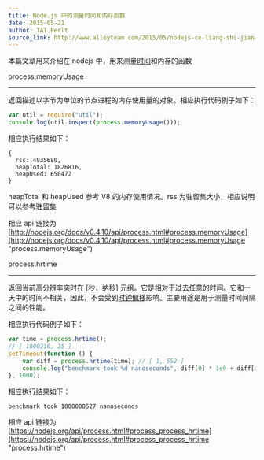 ```yaml
---
title: Node.js 中的测量时间和内存函数
date: 2015-05-21
author: TAT.Perlt
source_link: http://www.alloyteam.com/2015/05/nodejs-ce-liang-shi-jian-he-nei-cun-han-shu/
---
```


<!-- {% raw %} - for jekyll -->

本篇文章用来介绍在 nodejs 中，用来测量[时间](http://baike.baidu.com/subview/4019/7140954.htm)和内存的函数

process.memoryUsage  

* * *

返回描述以字节为单位的节点进程的内存使用量的对象。相应执行代码例子如下：

```javascript
var util = require("util");
console.log(util.inspect(process.memoryUsage()));
```

相应执行结果如下：

    { 
      rss: 4935680,
      heapTotal: 1826816,
      heapUsed: 650472 
    }

heapTotal 和 heapUsed 参考 V8 的内存使用情况。rss 为驻留集大小，相应说明可以参考[驻留集](http://baike.baidu.com/view/3319068.htm "驻留集")

相应 api 链接为 [http://nodejs.org/docs/v0.4.10/api/process.html#process.memoryUsage](http://nodejs.org/docs/v0.4.10/api/process.html#process.memoryUsage "process.memoryUsage")

process.hrtime  

* * *

返回当前高分辨率实时在 \[秒，纳秒] 元组。它是相对于过去任意的时间。它和一天中的时间不相关，因此，不会受到[时钟偏移](http://zh.wikipedia.org/wiki/%E6%97%B6%E9%92%9F%E5%81%8F%E7%A7%BB "时钟偏移")影响。主要用途是用于测量时间间隔之间的性能。

相应执行代码例子如下：

```javascript
var time = process.hrtime();
// [ 1800216, 25 ]
setTimeout(function () {
    var diff = process.hrtime(time); // [ 1, 552 ]
    console.log("benchmark took %d nanoseconds", diff[0] * 1e9 + diff[1]); // benchmark took 1000000527 nanoseconds
}, 1000);
```

相应执行结果如下：

    benchmark took 1000000527 nanoseconds

相应 api 链接为 [https://nodejs.org/api/process.html#process_process_hrtime](https://nodejs.org/api/process.html#process_process_hrtime "process.hrtime")


<!-- {% endraw %} - for jekyll -->